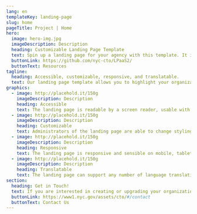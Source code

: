 ```yaml
---
lang: en
templateKey: landing-page
slug: home
pageTitle: Project | Home
hero:
  image: hero-img.jpg
  imageDescription: Description
  heading: Customizable Landing Page Template 
  text: Spin up a landing page for your agency with this template. It includes all of the resources that you need to have a secure, appealing, and sustainable landing page.
  buttonLink: https://github.com/nyc-cto/LPaaS2/
  buttonText: Resources
tagline:
  heading: Accessible, customizable, responsive, and translatable.
  text: Our landing page template allows you to highlight your organization or agency by making it convenient to spin up a landing page of your own. Agencies can edit the template to include useful content and customize it to highlight your work. The landing page template has key accessibility features, including readability by a screen reader, and the content can be translated into different languages. The page is also responsive on mobile, tablet, and desktop platforms.
graphics:
  - image: http://placehold.it/150g
    imageDescription: Description
    heading: Accessible
    text: The landing page is readable by a screen reader, usable with a keyboard, and has been tested for several additional accessibility features.
  - image: http://placehold.it/150g
    imageDescription: Description
    heading: Customizable
    text: Administrators of the landing page are able to change styling and theming features on the page, as well as edit any necessary content. 
  - image: http://placehold.it/150g
    imageDescription: Description
    heading: Responsive
    text: The landing page is responsive and sensible on mobile, tablet, and desktop platforms. 
  - image: http://placehold.it/150g
    imageDescription: Description
    heading: Translatable
    text: The landing page can support any number of language translations, including right-to-left languages. 
section:
  heading: Get in Touch!
  text: If you are interested in creating or upgrading your organization’s landing page, this landing page template is a great start. For information on how to get started, feel free to contact us.
  buttonLink: https://www1.nyc.gov/assets/cto/#/contact
  buttonText: Contact Us
---
```

